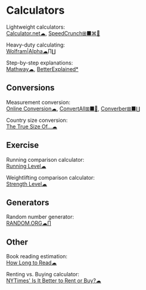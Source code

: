 # Calculators

Lightweight calculators:  
[Calculator.net☁](https://www.calculator.net/),
[SpeedCrunch⊞■⌘🐧](https://speedcrunch.org/)

Heavy-duty calculating:  
[Wolfram|Alpha☁∏∐](https://www.wolframalpha.com/)

Step-by-step explanations:  
[Mathway☁](https://www.mathway.com/),
[BetterExplained*](https://betterexplained.com/)

## Conversions

Measurement conversion:  
[Online Conversion☁](http://www.onlineconversion.com/),
[ConvertAll⊞■🐧](http://convertall.bellz.org/),
[Converber⊞■∐](http://www.xyntec.com/converber.htm)

Country size conversion:  
[The True Size Of...☁](https://thetruesize.com/)

## Exercise

Running comparison calculator:  
[Running Level☁](https://runninglevel.com/)

Weightlifting comparison calculator:  
[Strength Level☁](https://strengthlevel.com/)

## Generators

Random number generator:  
[RANDOM.ORG☁∏](https://www.random.org/)

## Other

Book reading estimation:  
[How Long to Read☁](https://www.howlongtoread.com/)

Renting vs. Buying calculator:  
[NYTimes' Is It Better to Rent or Buy?☁](https://www.nytimes.com/interactive/2014/upshot/buy-rent-calculator.html)
